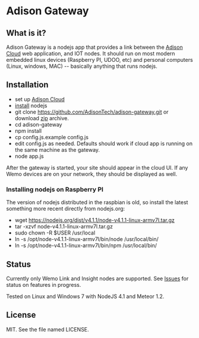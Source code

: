 # Adison Gateway

## What is it?

Adison Gateway is a nodejs app that provides a link between the [Adison Cloud](https://github.com/AdisonTech/adison-cloud) web application, and IOT nodes.  It should run on most modern embedded linux devices (Raspberry PI, UDOO, etc) and personal computers (Linux, windows, MAC) -- basically anything that runs nodejs.

## Installation

* set up [Adison Cloud](https://github.com/AdisonTech/adison-cloud)
* [install](https://nodejs.org) nodejs
* git clone https://github.com/AdisonTech/adison-gateway.git or download [zip](https://github.com/AdisonTech/adison-gateway/archive/master.zip) archive.
* cd adison-gateway
* npm install
* cp config.js.example config.js
* edit config.js as needed.  Defaults should work if cloud app is running on the same machine as the gateway.
* node app.js

After the gateway is started, your site should appear in the cloud UI.  If any Wemo devices are on your network, they should be displayed as well.

### Installing nodejs on Raspberry PI

The version of nodejs distributed in the raspbian is old, so install the latest something more recent directly from nodejs.org:

* wget https://nodejs.org/dist/v4.1.1/node-v4.1.1-linux-armv7l.tar.gz
* tar -xzvf node-v4.1.1-linux-armv7l.tar.gz
* sudo chown -R $USER /usr/local
* ln -s /opt/node-v4.1.1-linux-armv7l/bin/node /usr/local/bin/
* ln -s /opt/node-v4.1.1-linux-armv7l/bin/npm /usr/local/bin/

## Status

Currently only Wemo Link and Insight nodes are supported.  See [Issues](https://github.com/AdisonTech/adison-gateway/issues) for status on features in progress.

Tested on Linux and Windows 7 with NodeJS 4.1 and Meteor 1.2.

## License 

MIT.  See the file named LICENSE.





